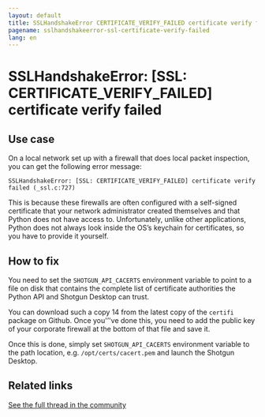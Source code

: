 ```yaml
---
layout: default
title: SSLHandshakeError CERTIFICATE_VERIFY_FAILED certificate verify failed
pagename: sslhandshakeerror-ssl-certificate-verify-failed
lang: en
---
```


# SSLHandshakeError: [SSL: CERTIFICATE_VERIFY_FAILED] certificate verify failed

## Use case

On a local network set up with a firewall that does local packet inspection, you can get the following error message: 

```
SSLHandshakeError: [SSL: CERTIFICATE_VERIFY_FAILED] certificate verify failed (_ssl.c:727)
```

This is because these firewalls are often configured with a self-signed certificate that your network administrator created themselves and that Python does not have access to. Unfortunately, unlike other applications, Python does not always look inside the OS’s keychain for certificates, so you have to provide it yourself.

## How to fix

You need to set the `SHOTGUN_API_CACERTS` environment variable to point to a file on disk that contains the complete list of certificate authorities the Python API and Shotgun Desktop can trust.

You can download such a copy 14 from the latest copy of the `certifi` package on Github. Once you'’'ve done this, you need to add the public key of your corporate firewall at the bottom of that file and save it.

Once this is done, simply set `SHOTGUN_API_CACERTS` environment variable to the path location, e.g. `/opt/certs/cacert.pem` and launch the Shotgun Desktop.


## Related links

[See the full thread in the community](https://community.shotgridsoftware.com/t/using-shotgun-desktop-behind-an-firewall-with-ssl-introspection/11434)